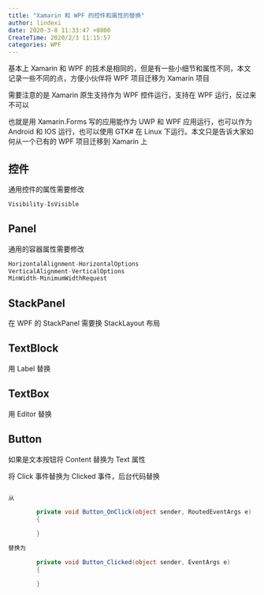```yaml
---
title: "Xamarin 和 WPF 的控件和属性的替换"
author: lindexi
date: 2020-3-8 11:33:47 +0800
CreateTime: 2020/2/3 11:15:57
categories: WPF
---
```


基本上 Xamarin 和 WPF 的技术是相同的，但是有一些小细节和属性不同，本文记录一些不同的点，方便小伙伴将 WPF 项目迁移为 Xamarin 项目

<!--more-->


<!-- CreateTime:2020/2/3 11:15:57 -->

<!-- 发布 -->

需要注意的是 Xamarin 原生支持作为 WPF 控件运行，支持在 WPF 运行，反过来不可以

也就是用 Xamarin.Forms 写的应用能作为 UWP 和 WPF 应用运行，也可以作为 Android 和 IOS 运行，也可以使用 GTK# 在 Linux 下运行。本文只是告诉大家如何从一个已有的 WPF 项目迁移到 Xamarin 上

## 控件

通用控件的属性需要修改

```csharp
Visibility-IsVisible
```

## Panel

通用的容器属性需要修改

```csharp
HorizontalAlignment-HorizontalOptions
VerticalAlignment-VerticalOptions
MinWidth-MinimumWidthRequest
```

## StackPanel

在 WPF 的 StackPanel 需要换 StackLayout 布局


## TextBlock

用 Label 替换

## TextBox

用 Editor 替换

## Button

如果是文本按钮将 Content 替换为 Text 属性

将 Click 事件替换为 Clicked 事件，后台代码替换

```csharp

从

        private void Button_OnClick(object sender, RoutedEventArgs e)
        {

        }

替换为

        private void Button_Clicked(object sender, EventArgs e)
        {

        }
```

